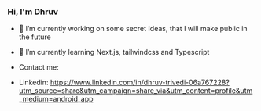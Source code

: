 ### Hi, I'm Dhruv

<!--
**drvcodenta/drvcodenta** is a ✨ _special_ ✨ repository because its `README.md` (this file) appears on your GitHub profile.
-->

- 🔭 I’m currently working on some secret Ideas, that I will make public in the future
- 🌱 I’m currently learning Next.js, tailwindcss and Typescript

- Contact me:
- Linkedin: https://www.linkedin.com/in/dhruv-trivedi-06a767228?utm_source=share&utm_campaign=share_via&utm_content=profile&utm_medium=android_app
